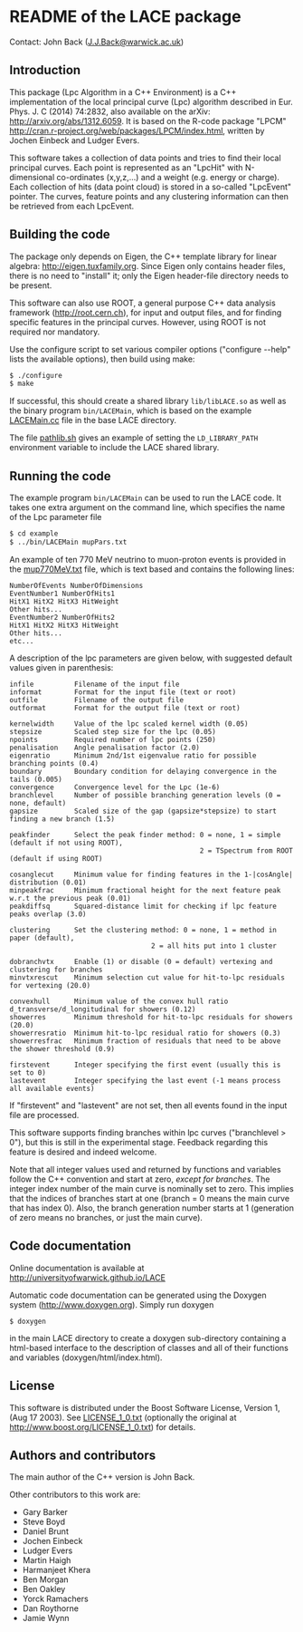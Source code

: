 README of the LACE package
==========================
Contact: John Back (J.J.Back@warwick.ac.uk)

Introduction
------------

This package (Lpc Algorithm in a C++ Environment) is a C++ 
implementation of the local principal curve (Lpc) algorithm 
described in Eur. Phys. J. C (2014) 74:2832, also available 
on the arXiv: http://arxiv.org/abs/1312.6059. 
It is based on the R-code package "LPCM"
http://cran.r-project.org/web/packages/LPCM/index.html,
written by Jochen Einbeck and Ludger Evers.

This software takes a collection of data points and tries 
to find their local principal curves. Each point is represented 
as an "LpcHit" with N-dimensional co-ordinates (x,y,z,...) and a 
weight (e.g. energy or charge). Each collection of hits 
(data point cloud) is stored in a so-called "LpcEvent" pointer. 
The curves, feature points and any clustering information can 
then be retrieved from each LpcEvent.


Building the code
-----------------

The package only depends on Eigen, the C++ template library 
for linear algebra: http://eigen.tuxfamily.org. Since Eigen
only contains header files, there is no need to "install" it;
only the Eigen header-file directory needs to be present.

This software can also use ROOT, a general purpose C++ data 
analysis framework (http://root.cern.ch), for input and 
output files, and for finding specific features in the 
principal curves. However, using ROOT is not required nor 
mandatory.

Use the configure script to set various compiler options
("configure --help" lists the available options), then
build using make:

```sh
$ ./configure
$ make
```

If successful, this should create a shared library 
`lib/libLACE.so` as well as the binary program `bin/LACEMain`,
which is based on the example [LACEMain.cc](LACEMain.cc) 
file in the base LACE directory.

The file [pathlib.sh](pathlib.sh) gives an example of setting the
`LD_LIBRARY_PATH` environment variable to include the LACE
shared library.


Running the code
----------------

The example program `bin/LACEMain` can be used to run the 
LACE code. It takes one extra argument on the command line, 
which specifies the name of the Lpc parameter file

```sh
$ cd example
$ ../bin/LACEMain mupPars.txt
```

An example of ten 770 MeV neutrino to muon-proton 
events is provided in the [mup770MeV.txt](example/mup770MeV.txt) 
file, which is text based and contains the following lines:

```
NumberOfEvents NumberOfDimensions
EventNumber1 NumberOfHits1
HitX1 HitX2 HitX3 HitWeight
Other hits...
EventNumber2 NumberOfHits2
HitX1 HitX2 HitX3 HitWeight
Other hits...
etc...
```

A description of the lpc parameters are given below, with suggested 
default values given in parenthesis:

```
infile          Filename of the input file
informat        Format for the input file (text or root)
outfile         Filename of the output file
outformat       Format for the output file (text or root)
 
kernelwidth     Value of the lpc scaled kernel width (0.05)
stepsize        Scaled step size for the lpc (0.05)
npoints         Required number of lpc points (250)
penalisation    Angle penalisation factor (2.0)
eigenratio      Minimum 2nd/1st eigenvalue ratio for possible branching points (0.4)
boundary        Boundary condition for delaying convergence in the tails (0.005)
convergence     Convergence level for the Lpc (1e-6)
branchlevel     Number of possible branching generation levels (0 = none, default)
gapsize         Scaled size of the gap (gapsize*stepsize) to start finding a new branch (1.5)

peakfinder      Select the peak finder method: 0 = none, 1 = simple (default if not using ROOT), 
                                               2 = TSpectrum from ROOT (default if using ROOT)

cosanglecut     Minimum value for finding features in the 1-|cosAngle| distribution (0.01)
minpeakfrac     Minimum fractional height for the next feature peak w.r.t the previous peak (0.01)
peakdiffsq      Squared-distance limit for checking if lpc feature peaks overlap (3.0)

clustering      Set the clustering method: 0 = none, 1 = method in paper (default), 
		                           2 = all hits put into 1 cluster

dobranchvtx     Enable (1) or disable (0 = default) vertexing and clustering for branches
minvtxrescut    Minimum selection cut value for hit-to-lpc residuals for vertexing (20.0)

convexhull      Minimum value of the convex hull ratio d_transverse/d_longitudinal for showers (0.12)
showerres       Minimum threshold for hit-to-lpc residuals for showers (20.0)
showerresratio  Minimum hit-to-lpc residual ratio for showers (0.3)
showerresfrac   Minimum fraction of residuals that need to be above the shower threshold (0.9)

firstevent      Integer specifying the first event (usually this is set to 0)
lastevent       Integer specifying the last event (-1 means process all available events)
```

If "firstevent" and "lastevent" are not set, then all events found in the input 
file are processed.


This software supports finding branches within lpc curves ("branchlevel > 0"),
but this is still in the experimental stage. Feedback regarding this
feature is desired and indeed welcome.

Note that all integer values used and returned by functions and variables
follow the C++ convention and start at zero, _except for branches_.
The integer index number of the main curve is nominally set to zero.
This implies that the indices of branches start at one (branch = 0 means
the main curve that has index 0). Also, the branch generation number 
starts at 1 (generation of zero means no branches, or just the main curve).


Code documentation
------------------

Online documentation is available at http://universityofwarwick.github.io/LACE

Automatic code documentation can be generated using the
Doxygen system (http://www.doxygen.org). Simply run doxygen

```
$ doxygen
```

in the main LACE directory to create a doxygen sub-directory 
containing a html-based interface to the description of classes 
and all of their functions and variables (doxygen/html/index.html).


License
-------

This software is distributed under the Boost Software License, Version 1,
(Aug 17 2003). See [LICENSE_1_0.txt](LICENSE_1_0.txt) 
(optionally the original at http://www.boost.org/LICENSE_1_0.txt)
for details.


Authors and contributors
------------------------

The main author of the C++ version is John Back.

Other contributors to this work are:

* Gary Barker
* Steve Boyd
* Daniel Brunt
* Jochen Einbeck
* Ludger Evers
* Martin Haigh
* Harmanjeet Khera
* Ben Morgan
* Ben Oakley
* Yorck Ramachers
* Dan Roythorne
* Jamie Wynn

